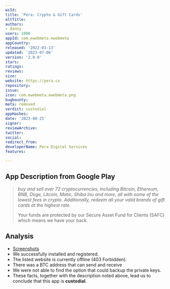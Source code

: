 ```yaml
---
wsId: 
title: 'Pera: Crypto & Gift Cards'
altTitle: 
authors:
- danny
users: 1000
appId: com.ewebmeta.ewebmeta
appCountry: 
released: '2022-03-13'
updated: '2023-07-06'
version: '2.0.0'
stars: 
ratings: 
reviews: 
size: 
website: https://pera.cx
repository: 
issue: 
icon: com.ewebmeta.ewebmeta.png
bugbounty: 
meta: removed
verdict: custodial
appHashes: 
date: '2023-08-25'
signer: 
reviewArchive: 
twitter: 
social: 
redirect_from: 
developerName: Pera Digital Services
features: 

---
```


## App Description from Google Play 

> *buy and sell over 72 cryptocurrencies, including Bitcoin, Ethereum, BNB, Doge, Litcoin, Matic, Shiba Inu and more, all with some of the lowest fees in crypto. Additionally, redeem all your valid brands of gift cards at the highest rate.*
>
> Your funds are protected by our Secure Asset Fund for Clients (SAFC) which means we have your back.

## Analysis 

- [Screenshots](https://twitter.com/BitcoinWalletz/status/1661218773620097024)
- We successfully installed and registered.
- The listed website is currently offline (403 Forbidden).
- There was a BTC address that can send and receive 
- We were not able to find the option that could backup the private keys. 
- These facts, together with the description noted above, lead us to conclude that this app is **custodial**.

